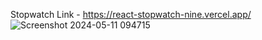Stopwatch
Link - https://react-stopwatch-nine.vercel.app/
<br>
![Screenshot 2024-05-11 094715](https://github.com/Shelbybosss/React-Stopwatch/assets/102911609/551cb3e4-b615-4460-b071-3a42713ead12)
